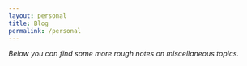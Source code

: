 ```yaml
---
layout: personal
title: Blog
permalink: /personal
---
```


_Below you can find some more rough notes on miscellaneous topics._
<div style="height: 20px;">
</div>

